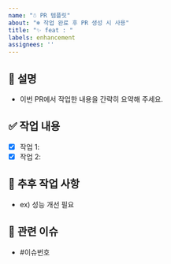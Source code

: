```yaml
---
name: "☃️ PR 템플릿"
about: "❄️ 작업 완료 후 PR 생성 시 사용"
title: "✨ feat : "
labels: enhancement
assignees: ''
---
```


## 📄 설명

- 이번 PR에서 작업한 내용을 간략히 요약해 주세요.

## ✅ 작업 내용

- [x] 작업 1: 
- [x] 작업 2: 

## 🤔 추후 작업 사항

- ex) 성능 개선 필요

## 📎 관련 이슈

- #이슈번호